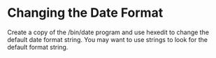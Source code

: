 # Changing the Date Format

Create a copy of the /bin/date program and use hexedit to change the default
date format string. You may want to use strings to look for the default
format string.
